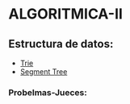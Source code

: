 # ALGORITMICA-II
## Estructura de datos:

- [Trie](Trie)
- [Segment Tree](Segment_tree)
### Probelmas-Jueces:
